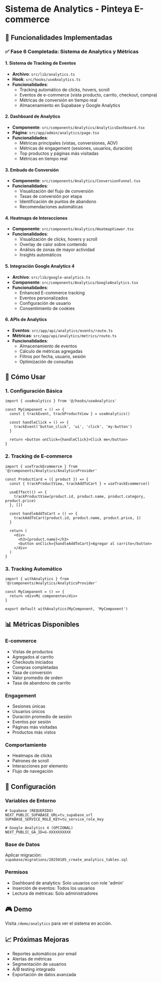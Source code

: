 # Sistema de Analytics - Pinteya E-commerce

## 🎯 Funcionalidades Implementadas

### ✅ Fase 6 Completada: Sistema de Analytics y Métricas

#### 1. Sistema de Tracking de Eventos

- **Archivo**: `src/lib/analytics.ts`
- **Hook**: `src/hooks/useAnalytics.ts`
- **Funcionalidades**:
  - Tracking automático de clicks, hovers, scroll
  - Eventos de e-commerce (vista producto, carrito, checkout, compra)
  - Métricas de conversión en tiempo real
  - Almacenamiento en Supabase y Google Analytics

#### 2. Dashboard de Analytics

- **Componente**: `src/components/Analytics/AnalyticsDashboard.tsx`
- **Página**: `src/app/admin/analytics/page.tsx`
- **Funcionalidades**:
  - Métricas principales (vistas, conversiones, AOV)
  - Métricas de engagement (sesiones, usuarios, duración)
  - Top productos y páginas más visitadas
  - Métricas en tiempo real

#### 3. Embudo de Conversión

- **Componente**: `src/components/Analytics/ConversionFunnel.tsx`
- **Funcionalidades**:
  - Visualización del flujo de conversión
  - Tasas de conversión por etapa
  - Identificación de puntos de abandono
  - Recomendaciones automáticas

#### 4. Heatmaps de Interacciones

- **Componente**: `src/components/Analytics/HeatmapViewer.tsx`
- **Funcionalidades**:
  - Visualización de clicks, hovers y scroll
  - Overlay de calor sobre contenido
  - Análisis de zonas de mayor actividad
  - Insights automáticos

#### 5. Integración Google Analytics 4

- **Archivo**: `src/lib/google-analytics.ts`
- **Componente**: `src/components/Analytics/GoogleAnalytics.tsx`
- **Funcionalidades**:
  - Enhanced E-commerce tracking
  - Eventos personalizados
  - Configuración de usuario
  - Consentimiento de cookies

#### 6. APIs de Analytics

- **Eventos**: `src/app/api/analytics/events/route.ts`
- **Métricas**: `src/app/api/analytics/metrics/route.ts`
- **Funcionalidades**:
  - Almacenamiento de eventos
  - Cálculo de métricas agregadas
  - Filtros por fecha, usuario, sesión
  - Optimización de consultas

## 🚀 Cómo Usar

### 1. Configuración Básica

```tsx
import { useAnalytics } from '@/hooks/useAnalytics'

const MyComponent = () => {
  const { trackEvent, trackProductView } = useAnalytics()

  const handleClick = () => {
    trackEvent('button_click', 'ui', 'click', 'my-button')
  }

  return <button onClick={handleClick}>Click me</button>
}
```

### 2. Tracking de E-commerce

```tsx
import { useTrackEcommerce } from '@/components/Analytics/AnalyticsProvider'

const ProductCard = ({ product }) => {
  const { trackProductView, trackAddToCart } = useTrackEcommerce()

  useEffect(() => {
    trackProductView(product.id, product.name, product.category, product.price)
  }, [])

  const handleAddToCart = () => {
    trackAddToCart(product.id, product.name, product.price, 1)
  }

  return (
    <div>
      <h3>{product.name}</h3>
      <button onClick={handleAddToCart}>Agregar al carrito</button>
    </div>
  )
}
```

### 3. Tracking Automático

```tsx
import { withAnalytics } from '@/components/Analytics/AnalyticsProvider'

const MyComponent = () => {
  return <div>Mi componente</div>
}

export default withAnalytics(MyComponent, 'MyComponent')
```

## 📊 Métricas Disponibles

### E-commerce

- Vistas de productos
- Agregados al carrito
- Checkouts iniciados
- Compras completadas
- Tasa de conversión
- Valor promedio de orden
- Tasa de abandono de carrito

### Engagement

- Sesiones únicas
- Usuarios únicos
- Duración promedio de sesión
- Eventos por sesión
- Páginas más visitadas
- Productos más vistos

### Comportamiento

- Heatmaps de clicks
- Patrones de scroll
- Interacciones por elemento
- Flujo de navegación

## 🔧 Configuración

### Variables de Entorno

```env
# Supabase (REQUERIDO)
NEXT_PUBLIC_SUPABASE_URL=tu_supabase_url
SUPABASE_SERVICE_ROLE_KEY=tu_service_role_key

# Google Analytics 4 (OPCIONAL)
NEXT_PUBLIC_GA_ID=G-XXXXXXXXXX
```

### Base de Datos

Aplicar migración: `supabase/migrations/20250105_create_analytics_tables.sql`

### Permisos

- Dashboard de analytics: Solo usuarios con role 'admin'
- Inserción de eventos: Todos los usuarios
- Lectura de métricas: Solo administradores

## 🎮 Demo

Visita `/demo/analytics` para ver el sistema en acción.

## 📈 Próximas Mejoras

- Reportes automáticos por email
- Alertas de métricas
- Segmentación de usuarios
- A/B testing integrado
- Exportación de datos avanzada
